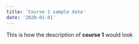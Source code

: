 ```yaml
---
title: 'Course 1 sample data'
date: '2020-01-01'
---
```


This is how the description of **course 1** would look